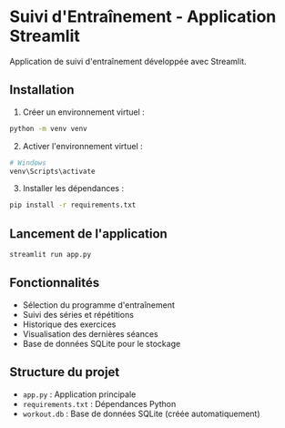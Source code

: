# Suivi d'Entraînement - Application Streamlit

Application de suivi d'entraînement développée avec Streamlit.

## Installation

1. Créer un environnement virtuel :
```bash
python -m venv venv
```

2. Activer l'environnement virtuel :
```bash
# Windows
venv\Scripts\activate
```

3. Installer les dépendances :
```bash
pip install -r requirements.txt
```

## Lancement de l'application

```bash
streamlit run app.py
```

## Fonctionnalités

- Sélection du programme d'entraînement
- Suivi des séries et répétitions
- Historique des exercices
- Visualisation des dernières séances
- Base de données SQLite pour le stockage

## Structure du projet

- `app.py` : Application principale
- `requirements.txt` : Dépendances Python
- `workout.db` : Base de données SQLite (créée automatiquement)
